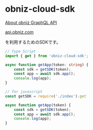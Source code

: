 # obniz-cloud-sdk

[About obniz GraphQL API](https://obniz.com/doc/reference/cloud/cloudapi)

[api.obniz.com](https://api.obniz.io/v1/graphql)

を利用するためのSDKです。

```TypeScript
// Type Script
import { get } from 'obniz-cloud-sdk';

async function getApp(token: string) {
    const sdk = getSDK(token);
    const app = await sdk.app();
    console.log(app);
}
```

```javascript
// for javascript
const getSDK = require('./index').get

async function getApp(token) {
    const sdk = getSDK(token);
    const app = await sdk.app();
    console.log(app);
}
```